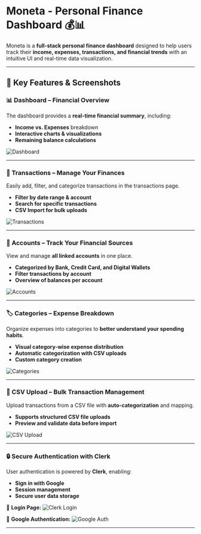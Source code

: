 # Moneta - Personal Finance Dashboard 💰📊

Moneta is a **full-stack personal finance dashboard** designed to help users track their **income, expenses, transactions, and financial trends** with an intuitive UI and real-time data visualization.

---

## **📌 Key Features & Screenshots**

### **📊 Dashboard – Financial Overview**
The dashboard provides a **real-time financial summary**, including:
- **Income vs. Expenses** breakdown
- **Interactive charts & visualizations**
- **Remaining balance calculations**

![Dashboard ](screenshots/dashboard.png)

---

### **📄 Transactions – Manage Your Finances**
Easily add, filter, and categorize transactions in the transactions page.
- **Filter by date range & account**
- **Search for specific transactions**
- **CSV Import for bulk uploads**

![Transactions ](screenshots/transactions.png)

---

### **🏦 Accounts – Track Your Financial Sources**
View and manage **all linked accounts** in one place.
- **Categorized by Bank, Credit Card, and Digital Wallets**
- **Filter transactions by account**
- **Overview of balances per account**

![Accounts ](screenshots/accounts.png)

---

### **🏷️ Categories – Expense Breakdown**
Organize expenses into categories to **better understand your spending habits**.
- **Visual category-wise expense distribution**
- **Automatic categorization with CSV uploads**
- **Custom category creation**

![Categories ](screenshots/categories.png)

---

### **📂 CSV Upload – Bulk Transaction Management**
Upload transactions from a CSV file with **auto-categorization** and mapping.
- **Supports structured CSV file uploads**
- **Preview and validate data before import**

![CSV Upload](screenshots/csv-upload.png)

---

### **🔒 Secure Authentication with Clerk**
User authentication is powered by **Clerk**, enabling:
- **Sign in with Google**
- **Session management**
- **Secure user data storage**

🔹 **Login Page:**
![Clerk Login ](screenshots/clerk1.png)

🔹 **Google Authentication:**
![Google Auth ](screenshots/clerk2.png)

---